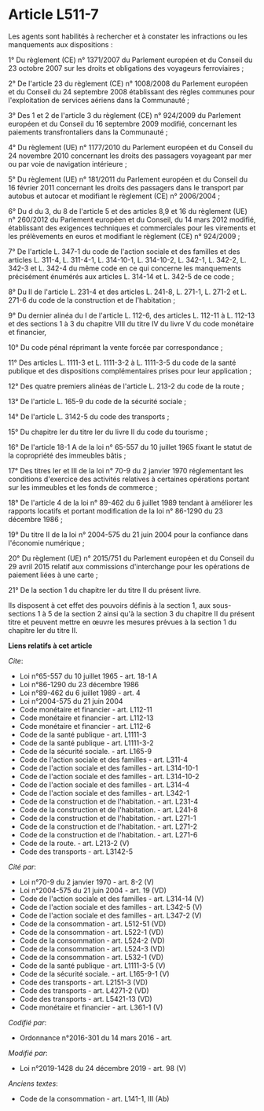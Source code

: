 # Article L511-7

Les agents sont habilités à rechercher et à constater les infractions ou les manquements aux dispositions :

1° Du règlement (CE) n° 1371/2007 du Parlement européen et du Conseil du 23 octobre 2007 sur les droits et obligations des
voyageurs ferroviaires ;

2° De l'article 23 du règlement (CE) n° 1008/2008 du Parlement européen et du Conseil du 24 septembre 2008 établissant des
règles communes pour l'exploitation de services aériens dans la Communauté ;

3° Des 1 et 2 de l'article 3 du règlement (CE) n° 924/2009 du Parlement européen et du Conseil du 16 septembre 2009 modifié,
concernant les paiements transfrontaliers dans la Communauté ;

4° Du règlement (UE) n° 1177/2010 du Parlement européen et du Conseil du 24 novembre 2010 concernant les droits des passagers
voyageant par mer ou par voie de navigation intérieure ;

5° Du règlement (UE) n° 181/2011 du Parlement européen et du Conseil du 16 février 2011 concernant les droits des passagers
dans le transport par autobus et autocar et modifiant le règlement (CE) n° 2006/2004 ;

6° Du d du 3, du 8 de l'article 5 et des articles 8,9 et 16 du règlement (UE) n° 260/2012 du Parlement européen et du
Conseil, du 14 mars 2012 modifié, établissant des exigences techniques et commerciales pour les virements et les prélèvements
en euros et modifiant le règlement (CE) n° 924/2009 ;

7° De l'article L. 347-1 du code de l'action sociale et des familles et des articles L. 311-4, L. 311-4-1, L. 314-10-1, L.
314-10-2, L. 342-1, L. 342-2, L. 342-3 et L. 342-4 du même code en ce qui concerne les manquements précisément énumérés aux
articles L. 314-14 et L. 342-5 de ce code ;

8° Du II de l'article L. 231-4 et des articles L. 241-8, L. 271-1, L. 271-2 et L. 271-6 du code de la construction et de
l'habitation ;

9° Du dernier alinéa du I de l'article L. 112-6, des articles L. 112-11 à L. 112-13 et des sections 1 à 3 du chapitre VIII du
titre IV du livre V du code monétaire et financier,

10° Du code pénal réprimant la vente forcée par correspondance ;

11° Des articles L. 1111-3 et L. 1111-3-2 à L. 1111-3-5 du code de la santé publique et des dispositions complémentaires
prises pour leur application ;

12° Des quatre premiers alinéas de l'article L. 213-2 du code de la route ;

13° De l'article L. 165-9 du code de la sécurité sociale ;

14° De l'article L. 3142-5 du code des transports ;

15° Du chapitre Ier du titre Ier du livre II du code du tourisme ;

16° De l'article 18-1 A de la loi n° 65-557 du 10 juillet 1965 fixant le statut de la copropriété des immeubles bâtis ;

17° Des titres Ier et III de la loi n° 70-9 du 2 janvier 1970 réglementant les conditions d'exercice des activités relatives
à certaines opérations portant sur les immeubles et les fonds de commerce ;

18° De l'article 4 de la loi n° 89-462 du 6 juillet 1989 tendant à améliorer les rapports locatifs et portant modification de
la loi n° 86-1290 du 23 décembre 1986 ;

19° Du titre II de la loi n° 2004-575 du 21 juin 2004 pour la confiance dans l'économie numérique ;

20° Du règlement (UE) n° 2015/751 du Parlement européen et du Conseil du 29 avril 2015 relatif aux commissions d'interchange
pour les opérations de paiement liées à une carte ;

21° De la section 1 du chapitre Ier du titre II du présent livre.

Ils disposent à cet effet des pouvoirs définis à la section 1, aux sous-sections 1 à 5 de la section 2 ainsi qu'à la section
3 du chapitre II du présent titre et peuvent mettre en œuvre les mesures prévues à la section 1 du chapitre Ier du titre II.

**Liens relatifs à cet article**

_Cite_:

  - Loi n°65-557 du 10 juillet 1965 - art. 18-1 A
  - Loi n°86-1290 du 23 décembre 1986
  - Loi n°89-462 du 6 juillet 1989 - art. 4
  - Loi n°2004-575 du 21 juin 2004
  - Code monétaire et financier - art. L112-11
  - Code monétaire et financier - art. L112-13
  - Code monétaire et financier - art. L112-6
  - Code de la santé publique - art. L1111-3
  - Code de la santé publique - art. L1111-3-2
  - Code de la sécurité sociale. - art. L165-9
  - Code de l'action sociale et des familles - art. L311-4
  - Code de l'action sociale et des familles - art. L314-10-1
  - Code de l'action sociale et des familles - art. L314-10-2
  - Code de l'action sociale et des familles - art. L314-4
  - Code de l'action sociale et des familles - art. L342-1
  - Code de la construction et de l'habitation. - art. L231-4
  - Code de la construction et de l'habitation. - art. L241-8
  - Code de la construction et de l'habitation. - art. L271-1
  - Code de la construction et de l'habitation. - art. L271-2
  - Code de la construction et de l'habitation. - art. L271-6
  - Code de la route. - art. L213-2 (V)
  - Code des transports - art. L3142-5

_Cité par_:

  - Loi n°70-9 du 2 janvier 1970 - art. 8-2 (V)
  - Loi n°2004-575 du 21 juin 2004 - art. 19 (VD)
  - Code de l'action sociale et des familles - art. L314-14 (V)
  - Code de l'action sociale et des familles - art. L342-5 (V)
  - Code de l'action sociale et des familles - art. L347-2 (V)
  - Code de la consommation - art. L512-51 (VD)
  - Code de la consommation - art. L522-1 (VD)
  - Code de la consommation - art. L524-2 (VD)
  - Code de la consommation - art. L524-3 (VD)
  - Code de la consommation - art. L532-1 (VD)
  - Code de la santé publique - art. L1111-3-5 (V)
  - Code de la sécurité sociale. - art. L165-9-1 (V)
  - Code des transports - art. L2151-3 (VD)
  - Code des transports - art. L4271-2 (VD)
  - Code des transports - art. L5421-13 (VD)
  - Code monétaire et financier - art. L361-1 (V)

_Codifié par_:

  - Ordonnance n°2016-301 du 14 mars 2016 - art.

_Modifié par_:

  - Loi n°2019-1428 du 24 décembre 2019 - art. 98 (V)

_Anciens textes_:

  - Code de la consommation - art. L141-1, III (Ab)
